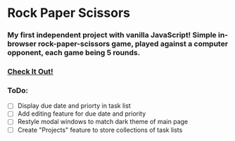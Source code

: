 # Rock Paper Scissors

### My first independent project with vanilla JavaScript!  Simple in-browser rock-paper-scissors game, played against a computer opponent, each game being 5 rounds.

### [Check It Out!](https://balowulf.github.io/rockPaperScissors/)

### ToDo:
- [ ] Display due date and priorty in task list
- [ ] Add editing feature for due date and priority
- [ ] Restyle modal windows to match dark theme of main page
- [ ] Create "Projects" feature to store collections of task lists